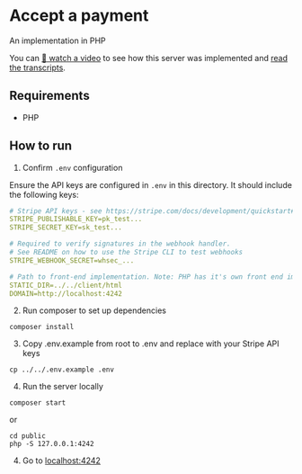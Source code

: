 # Accept a payment

An implementation in PHP

You can [🎥 watch a video](https://youtu.be/BPfpPGl85tk) to see how this server was implemented and [read the transcripts](./TRANSCRIPTS.md).


## Requirements

- PHP

## How to run

1. Confirm `.env` configuration

Ensure the API keys are configured in `.env` in this directory. It should include the following keys:

```yaml
# Stripe API keys - see https://stripe.com/docs/development/quickstart#api-keys
STRIPE_PUBLISHABLE_KEY=pk_test...
STRIPE_SECRET_KEY=sk_test...

# Required to verify signatures in the webhook handler.
# See README on how to use the Stripe CLI to test webhooks
STRIPE_WEBHOOK_SECRET=whsec_...

# Path to front-end implementation. Note: PHP has it's own front end implementation.
STATIC_DIR=../../client/html
DOMAIN=http://localhost:4242
```

2. Run composer to set up dependencies

```
composer install
```

3. Copy .env.example from root to .env and replace with your Stripe API keys

```
cp ../../.env.example .env
```

4. Run the server locally

```
composer start
```

or

```
cd public
php -S 127.0.0.1:4242
```

4. Go to [localhost:4242](http://localhost:4242)

